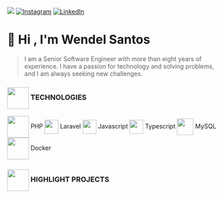 ![](https://komarev.com/ghpvc/?username=wnsdev&label=Profile%20views&color=0e75b6&style=flat) 
[![Instagram](https://img.shields.io/badge/Instagram-%23E4405F.svg?logo=Instagram&logoColor=white)](https://instagram.com/wnsdev) 
[![LinkedIn](https://img.shields.io/badge/LinkedIn-%230077B5.svg?logo=linkedin&logoColor=white)](https://linkedin.com/in/wsdev) 
# 👋 Hi , I'm Wendel Santos
> I am a Senior Software Engineer with more than eight years of experience.
> I have a passion for technology and solving problems, and I am always seeking new challenges.

<h3><img align=center src='https://www.svgrepo.com/show/429395/binary-circuit-cpu.svg' height=50 /> TECHNOLOGIES </h3>

<img align=center src='https://www.svgrepo.com/show/373969/php2.svg' height=50 /> PHP
<img align=center src='https://www.svgrepo.com/show/373472/blade.svg' height=32 /> Laravel
<img align=center src='https://www.svgrepo.com/show/373705/js-official.svg' height=32 /> Javascript
<img align=center src='https://www.svgrepo.com/show/374146/typescript-official.svg' height=32 /> Typescript
<img align=center src='https://www.svgrepo.com/show/373848/mysql.svg' height=38 /> MySQL
<img align=center src='https://www.svgrepo.com/show/373553/docker.svg' height=50 /> Docker

<h3><img align=center src='https://www.svgrepo.com/show/429383/creative-idea-ideation.svg' height=50 /> HIGHLIGHT PROJECTS </h3>
